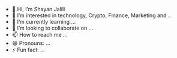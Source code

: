 - 👋 Hi, I’m Shayan Jalili
- 👀 I’m interested in technology, Crypto, Finance, Marketing and ..
- 🌱 I’m currently learning ...
- 💞️ I’m looking to collaborate on ...
- 📫 How to reach me ...
- 😄 Pronouns: ...
- ⚡ Fun fact: ...

<!---
ShayanCanty/ShayanCanty is a ✨ special ✨ repository because its `README.md` (this file) appears on your GitHub profile.
You can click the Preview link to take a look at your changes.
--->
